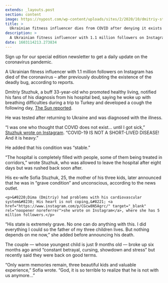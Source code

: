 ```yaml
--- 
extends: _layouts.post 
section: content 
image: https://nypost.com/wp-content/uploads/sites/2/2020/10/dmitriy-stuzhuk-11.jpg?quality=90&strip=all&w=1200 
title: > 
  Ukrainian fitness influencer dies from COVID after denying it exists 
description: > 
  A Ukrainian fitness influencer with 1.1 million followers on Instagram has died of the coronavirus – after previously doubting the existence of the deadly bug, according to reports.“I was one who thought that COVID does not exist… until I got sick,” Stuzhuk wrote on Instagram.His ex-wife Sofia Stuzhuk, 25, the mother of his three kids, later announced that he was in “grave condition” and unconscious, according to the news outlet.“Dima (Dmitriy) had problems with his cardiovascular system… His heart is not coping,” she wrote on Instagram, where she has 5 million followers.“Only warm memories remain, three beautiful kids and valuable experience,” Sofia wrote. 
date: 1603114213.273834 
--- 
```

<div><p>Sign up for our special edition newsletter to get a daily update on the coronavirus pandemic.</p><p>A Ukrainian fitness influencer with 1.1 million followers on Instagram has died of the coronavirus &#8211; after previously doubting the existence of the deadly bug, according to reports.</p>
<p>Dmitriy Stuzhuk, a buff 33-year-old who promoted healthy living, notified his fans of his diagnosis from his hospital bed, saying he woke up with breathing difficulties during a trip to Turkey and developed a cough the following day, <a href="https://www.thesun.co.uk/news/12954262/influencer-covid-dies-virus-turkey/" target="_blank" rel="noopener noreferrer">The Sun reported</a>.</p>
<p>He was tested after returning to Ukraine and was diagnosed with the illness.</p>
<p>&#8220;I was one who thought that COVID does not exist&#8230; until I got sick,&#8221; <a href="https://www.instagram.com/p/CGVXb6mHmEZ/?utm_source=ig_embed" target="_blank" rel="noopener noreferrer">Stuzhuk wrote on Instagram</a>. &#8220;COVID-19 IS NOT A SHORT-LIVED DISEASE! And it is heavy.&#8221;</p>
<p>He added that his condition was &#8220;stable.&#8221;</p>
<p>&#8220;The hospital is completely filled with people, some of them being treated in corridors,&#8221; wrote Stuzhuk, who was allowed to leave the hospital after eight days but was rushed back soon after.</p>
<p>His ex-wife Sofia Stuzhuk, 25, the mother of his three kids, later announced that he was in &#8220;grave condition&#8221; and unconscious, according to the news outlet.</p>

 
	<p>&#8220;Dima (Dmitriy) had problems with his cardiovascular system&#8230; His heart is not coping,&#8221; <a href="https://www.instagram.com/p/CGcw8N5Agrc/" target="_blank" rel="noopener noreferrer">she wrote on Instagram</a>, where she has 5 million followers.</p>
<p>&#8220;His state is extremely grave. No one can do anything with this. I did everything I could so the father of my three children lives. But nothing depends on me now,&#8221; she added before announcing his death.</p>
<p>The couple &#8212; whose youngest child is just 9 months old &#8212; broke up six months ago amid &#8220;constant betrayal, cursing, showdown and stress&#8221; but recently said they were back on good terms.</p>
<p>&#8220;Only warm memories remain, three beautiful kids and valuable experience,&#8221; Sofia wrote. &#8220;God, it is so terrible to realize that he is not with us anymore&#8230;&#8221;</p>
			</div>